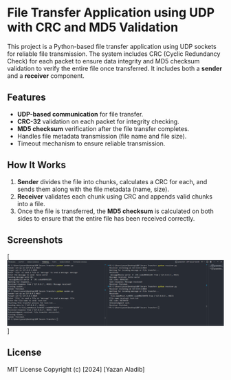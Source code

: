 # File Transfer Application using UDP with CRC and MD5 Validation

This project is a Python-based file transfer application using UDP sockets for reliable file transmission. The system includes CRC (Cyclic Redundancy Check) for each packet to ensure data integrity and MD5 checksum validation to verify the entire file once transferred. It includes both a **sender** and a **receiver** component.

## Features

- **UDP-based communication** for file transfer.
- **CRC-32** validation on each packet for integrity checking.
- **MD5 checksum** verification after the file transfer completes.
- Handles file metadata transmission (file name and file size).
- Timeout mechanism to ensure reliable transmission.

## How It Works

1. **Sender** divides the file into chunks, calculates a CRC for each, and sends them along with the file metadata (name, size).
2. **Receiver** validates each chunk using CRC and appends valid chunks into a file.
3. Once the file is transferred, the **MD5 checksum** is calculated on both sides to ensure that the entire file has been received correctly.


## Screenshots
[![Results](media/Results.png)]


## License

MIT License
Copyright (c) [2024] [Yazan Aladib]
